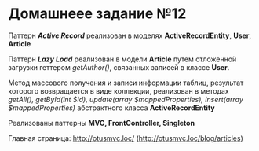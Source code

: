 # Домашнеее задание №12

Паттерн _**Active Record**_ реализован 
в моделях **ActiveRecordEntity**, **User**, **Article**

Паттерн _**Lazy Load**_ реализован в  модели **Article** путем отложенной загрузки геттером _getAuthor()_, 
связанных записей в классе **User**.

Метод массового получения и записи информации таблиц, результат которого возвращается в виде коллекции, реализован в методах
_getAll(), getById(int $id), update(array $mappedProperties), insert(array $mappedProperties)_ абстрактного класса **ActiveRecordEntity** 

Реализованы паттерны **MVC, FrontController, Singleton**

Главная страница: http://otusmvc.loc/ (http://otusmvc.loc/blog/articles)

